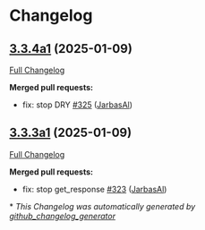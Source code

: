 # Changelog

## [3.3.4a1](https://github.com/OpenVoiceOS/OVOS-workshop/tree/3.3.4a1) (2025-01-09)

[Full Changelog](https://github.com/OpenVoiceOS/OVOS-workshop/compare/3.3.3a1...3.3.4a1)

**Merged pull requests:**

- fix: stop DRY [\#325](https://github.com/OpenVoiceOS/OVOS-workshop/pull/325) ([JarbasAl](https://github.com/JarbasAl))

## [3.3.3a1](https://github.com/OpenVoiceOS/OVOS-workshop/tree/3.3.3a1) (2025-01-09)

[Full Changelog](https://github.com/OpenVoiceOS/OVOS-workshop/compare/3.3.2...3.3.3a1)

**Merged pull requests:**

- fix: stop get\_response [\#323](https://github.com/OpenVoiceOS/OVOS-workshop/pull/323) ([JarbasAl](https://github.com/JarbasAl))



\* *This Changelog was automatically generated by [github_changelog_generator](https://github.com/github-changelog-generator/github-changelog-generator)*
